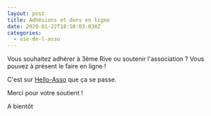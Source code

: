 ```yaml
---
layout: post
title: Adhésions et dons en ligne
date: 2020-01-22T18:50:03.038Z
categories:
  - vie-de-l-asso
---
```

Vous souhaitez adhérer à 3ème Rive ou soutenir l'association ? Vous pouvez à présent le faire en ligne !

C'est sur [](https://www.helloasso.com/associations/3eme-rive-cafe-associatif) [Hello-Asso](https://www.helloasso.com/associations/3eme-rive-cafe-associatif/adhesions/adhesions-2020)  que ça se passe.

Merci pour votre soutient !

A bientôt
